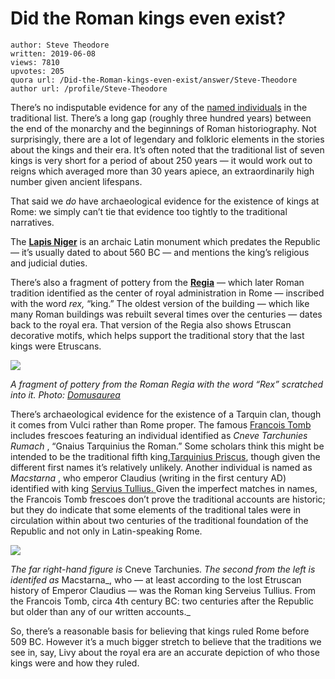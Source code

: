 # Did the Roman kings even exist?

	author: Steve Theodore
	written: 2019-06-08
	views: 7810
	upvotes: 205
	quora url: /Did-the-Roman-kings-even-exist/answer/Steve-Theodore
	author url: /profile/Steve-Theodore


There’s no indisputable evidence for any of the [named individuals](https://en.wikipedia.org/wiki/King_of_Rome) in the traditional list. There’s a long gap (roughly three hundred years) between the end of the monarchy and the beginnings of Roman historiography. Not surprisingly, there are a lot of legendary and folkloric elements in the stories about the kings and their era. It’s often noted that the traditional list of seven kings is very short for a period of about 250 years — it would work out to reigns which averaged more than 30 years apiece, an extraordinarily high number given ancient lifespans.

That said we _do_  have archaeological evidence for the existence of kings at Rome: we simply can’t tie that evidence too tightly to the traditional narratives.

The __[Lapis Niger](https://en.wikipedia.org/wiki/Lapis_Niger)__  is an archaic Latin monument which predates the Republic — it’s usually dated to about 560 BC — and mentions the king’s religious and judicial duties.

There’s also a fragment of pottery from the __[Regia](https://en.wikipedia.org/wiki/Regia)__  — which later Roman tradition identified as the center of royal administration in Rome — inscribed with the word _rex,_ “king.” The oldest version of the building — which like many Roman buildings was rebuilt several times over the centuries — dates back to the royal era. That version of the Regia also shows Etruscan decorative motifs, which helps support the traditional story that the last kings were Etruscans.

![](https://qph.fs.quoracdn.net/main-qimg-709d6dce0b41e17dca1b9ecba5990023)

_A fragment of pottery from the Roman Regia with the word “Rex” scratched into it. Photo:_ _[Domusaurea](https://commons.wikimedia.org/wiki/User:Domusaurea)_ 

There’s archaeological evidence for the existence of a Tarquin clan, though it comes from Vulci rather than Rome proper. The famous [Francois Tomb](https://www.ancient.eu/Francois_Tomb/) includes frescoes featuring an individual identified as _Cneve Tarchunies Rumach_ , “Gnaius Tarquinius the Roman.” Some scholars think this might be intended to be the traditional fifth king,[Tarquinius Priscus](https://en.wikipedia.org/wiki/Lucius_Tarquinius_Priscus), though given the different first names it’s relatively unlikely. Another individual is named as _Macstarna_ , who emperor Claudius (writing in the first century AD) identified with king [Servius Tullius. ](https://en.wikipedia.org/wiki/Servius_Tullius)Given the imperfect matches in names, the Francois Tomb frescoes don’t prove the traditional accounts are historic; but they do indicate that some elements of the traditional tales were in circulation within about two centuries of the traditional foundation of the Republic and not only in Latin-speaking Rome.

![](https://qph.fs.quoracdn.net/main-qimg-e64555e64889928d34673f51ac90236f)

_The far right-hand figure is_ Cneve Tarchunies. _The second from the left is identifed as_ Macstarna_, who — at least according to the lost Etruscan history of Emperor Claudius — was the Roman king Serveius Tullius. From the Francois Tomb, circa 4th century BC: two centuries after the Republic but older than any of our written accounts._ 

So, there’s a reasonable basis for believing that kings ruled Rome before 509 BC. However it’s a much bigger stretch to believe that the traditions we see in, say, Livy about the royal era are an accurate depiction of who those kings were and how they ruled.


